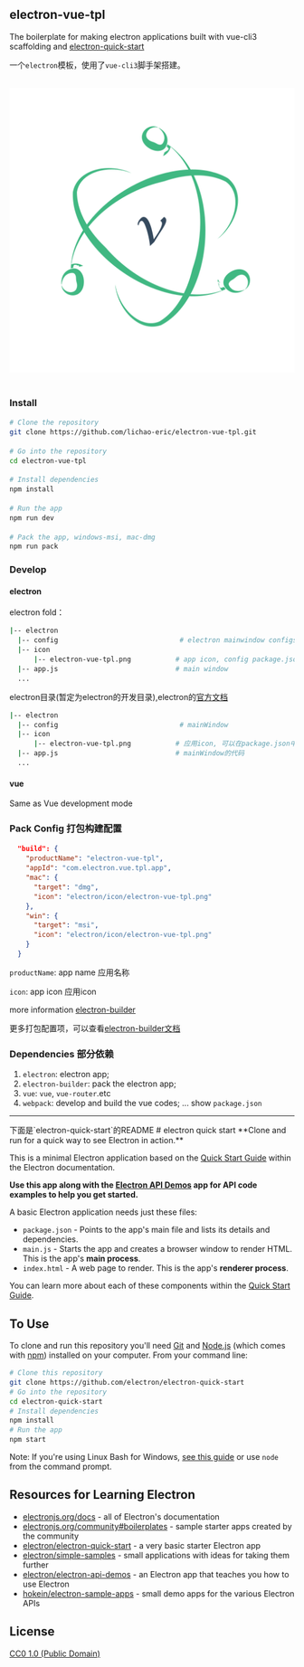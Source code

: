 ## electron-vue-tpl
The boilerplate for making electron applications built with vue-cli3 scaffolding and [electron-quick-start](https://github.com/electron/electron-quick-start)

一个`electron`模板，使用了`vue-cli3`脚手架搭建。

<div align="center">
  <br>
    <img width="512" src="/electron/icon/electron-vue-tpl.png" alt="electron-vue-tpl">
    <br>
  <br>
</div>

### Install

```bash
# Clone the repository
git clone https://github.com/lichao-eric/electron-vue-tpl.git

# Go into the repository
cd electron-vue-tpl

# Install dependencies
npm install

# Run the app
npm run dev

# Pack the app, windows-msi, mac-dmg
npm run pack
```

### Develop

#### electron

electron fold：

```bash
|-- electron
  |-- config                              # electron mainwindow configs
  |-- icon
      |-- electron-vue-tpl.png           # app icon, config package.json
  |-- app.js                             # main window
  ...

```
electron目录(暂定为electron的开发目录),electron的[官方文档](https://electronjs.org/docs/tutorial/quick-start)

```bash
|-- electron
  |-- config                              # mainWindow
  |-- icon
      |-- electron-vue-tpl.png           # 应用icon, 可以在package.json中配置
  |-- app.js                             # mainWindow的代码
  ...

```

#### vue
Same as Vue development mode


### Pack Config 打包构建配置

```json
  "build": {
    "productName": "electron-vue-tpl",
    "appId": "com.electron.vue.tpl.app",
    "mac": {
      "target": "dmg",
      "icon": "electron/icon/electron-vue-tpl.png"
    },
    "win": {
      "target": "msi",
      "icon": "electron/icon/electron-vue-tpl.png"
    }
  }
```

`productName`: app name 应用名称

`icon`: app icon 应用icon

more information [electron-builder](https://www.electron.build/configuration/configuration)

更多打包配置项，可以查看[electron-builder文档](https://www.electron.build/configuration/configuration)


### Dependencies 部分依赖

1. `electron`: electron app;
2. `electron-builder`: pack the electron app;
3. `vue`: `vue`, `vue-router`.etc
4. `webpack`: develop and build the vue codes;
...
show `package.json`


<hr>
下面是`electron-quick-start`的README
# electron quick start
**Clone and run for a quick way to see Electron in action.**

This is a minimal Electron application based on the [Quick Start Guide](https://electronjs.org/docs/tutorial/quick-start) within the Electron documentation.

**Use this app along with the [Electron API Demos](https://electronjs.org/#get-started) app for API code examples to help you get started.**

A basic Electron application needs just these files:

- `package.json` - Points to the app's main file and lists its details and dependencies.
- `main.js` - Starts the app and creates a browser window to render HTML. This is the app's **main process**.
- `index.html` - A web page to render. This is the app's **renderer process**.

You can learn more about each of these components within the [Quick Start Guide](https://electronjs.org/docs/tutorial/quick-start).

## To Use

To clone and run this repository you'll need [Git](https://git-scm.com) and [Node.js](https://nodejs.org/en/download/) (which comes with [npm](http://npmjs.com)) installed on your computer. From your command line:

```bash
# Clone this repository
git clone https://github.com/electron/electron-quick-start
# Go into the repository
cd electron-quick-start
# Install dependencies
npm install
# Run the app
npm start
```

Note: If you're using Linux Bash for Windows, [see this guide](https://www.howtogeek.com/261575/how-to-run-graphical-linux-desktop-applications-from-windows-10s-bash-shell/) or use `node` from the command prompt.

## Resources for Learning Electron

- [electronjs.org/docs](https://electronjs.org/docs) - all of Electron's documentation
- [electronjs.org/community#boilerplates](https://electronjs.org/community#boilerplates) - sample starter apps created by the community
- [electron/electron-quick-start](https://github.com/electron/electron-quick-start) - a very basic starter Electron app
- [electron/simple-samples](https://github.com/electron/simple-samples) - small applications with ideas for taking them further
- [electron/electron-api-demos](https://github.com/electron/electron-api-demos) - an Electron app that teaches you how to use Electron
- [hokein/electron-sample-apps](https://github.com/hokein/electron-sample-apps) - small demo apps for the various Electron APIs

## License

[CC0 1.0 (Public Domain)](LICENSE.md)

